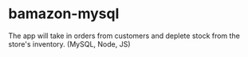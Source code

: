 # bamazon-mysql
The app will take in orders from customers and deplete stock from the store's inventory. (MySQL, Node, JS)
